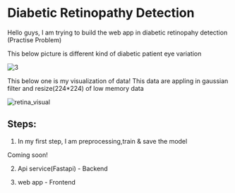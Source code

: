 # Diabetic Retinopathy Detection

Hello guys, I am trying to build the web app in diabetic retinopahy detection (Practise Problem)

This below picture is different kind of diabetic patient eye variation

![3](https://user-images.githubusercontent.com/75832198/213879992-ef2b44e4-25e9-4338-81fc-24367d73e48b.png)

This below one is my visualization of data! This data are appling in gaussian filter and resize(224*224) of low memory data 

![retina_visual](https://user-images.githubusercontent.com/75832198/213879994-a2234c19-ab84-46fe-a93b-efc588e2f48a.png)

## Steps:

1. In my first step, I am preprocessing,train & save the model

Coming soon!

2. Api service(Fastapi) - Backend

3. web app - Frontend

